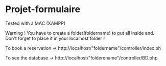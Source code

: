 # Projet-formulaire

Tested with a MAC (XAMPP)

Warning ! You have to create a folder(foldername) to put all inside and. Don't forget to place it in your localhost folder !

To book a reservation -> http://localhost/"foldername"/controller/index.ph

To see the database -> http://localhost/"folderename"/controller/BD.php


